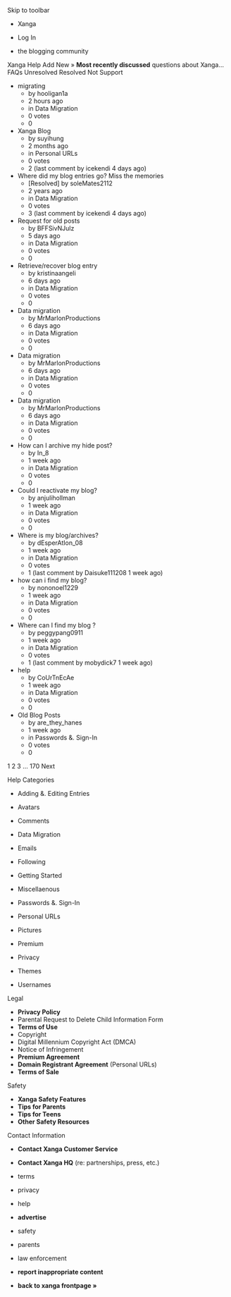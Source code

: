 Skip to toolbar

*   Xanga

*   Log In

*   the blogging community

Xanga Help Add New » **Most recently discussed** questions about Xanga… FAQs Unresolved Resolved Not Support

*   migrating
    *   by hooligan1a
    *   2 hours ago
    *   in Data Migration
    *   0 votes
    *   0
*   Xanga Blog
    *   by suyihung
    *   2 months ago
    *   in Personal URLs
    *   0 votes
    *   2 (last comment by icekendi 4 days ago)
*   Where did my blog entries go? Miss the memories
    *   \[Resolved\] by soleMates2112
    *   2 years ago
    *   in Data Migration
    *   0 votes
    *   3 (last comment by icekendi 4 days ago)
*   Request for old posts
    *   by BFFSivNJulz
    *   5 days ago
    *   in Data Migration
    *   0 votes
    *   0
*   Retrieve/recover blog entry
    *   by kristinaangeli
    *   6 days ago
    *   in Data Migration
    *   0 votes
    *   0
*   Data migration
    *   by MrMarlonProductions
    *   6 days ago
    *   in Data Migration
    *   0 votes
    *   0
*   Data migration
    *   by MrMarlonProductions
    *   6 days ago
    *   in Data Migration
    *   0 votes
    *   0
*   Data migration
    *   by MrMarlonProductions
    *   6 days ago
    *   in Data Migration
    *   0 votes
    *   0
*   How can I archive my hide post?
    *   by In\_8
    *   1 week ago
    *   in Data Migration
    *   0 votes
    *   0
*   Could I reactivate my blog?
    *   by anjulihollman
    *   1 week ago
    *   in Data Migration
    *   0 votes
    *   0
*   Where is my blog/archives?
    *   by dEsperAtIon\_08
    *   1 week ago
    *   in Data Migration
    *   0 votes
    *   1 (last comment by Daisuke111208 1 week ago)
*   how can i find my blog?
    *   by nononoel1229
    *   1 week ago
    *   in Data Migration
    *   0 votes
    *   0
*   Where can I find my blog ?
    *   by peggypang0911
    *   1 week ago
    *   in Data Migration
    *   0 votes
    *   1 (last comment by mobydick7 1 week ago)
*   help
    *   by CoUrTnEcAe
    *   1 week ago
    *   in Data Migration
    *   0 votes
    *   0
*   Old Blog Posts
    *   by are\_they\_hanes
    *   1 week ago
    *   in Passwords &. Sign-In
    *   0 votes
    *   0

1 2 3 ... 170 Next

Help Categories

*   Adding &. Editing Entries
*   Avatars
*   Comments
*   Data Migration
*   Emails
*   Following
*   Getting Started
*   Miscellaenous

*   Passwords &. Sign-In
*   Personal URLs
*   Pictures
*   Premium
*   Privacy
*   Themes
*   Usernames

Legal

*   **Privacy Policy**
*   Parental Request to Delete Child Information Form
*   **Terms of Use**
*   Copyright
*   Digital Millennium Copyright Act (DMCA)
*   Notice of Infringement
*   **Premium Agreement**
*   **Domain Registrant Agreement** (Personal URLs)
*   **Terms of Sale**

Safety

*   **Xanga Safety Features**
*   **Tips for Parents**
*   **Tips for Teens**
*   **Other Safety Resources**

Contact Information

*   **Contact Xanga Customer Service**
*   **Contact Xanga HQ** (re: partnerships, press, etc.)

*   terms
*   privacy
*   help
*   **advertise**

*   safety
*   parents
*   law enforcement
*   **report inappropriate content**

*   **back to xanga frontpage »**